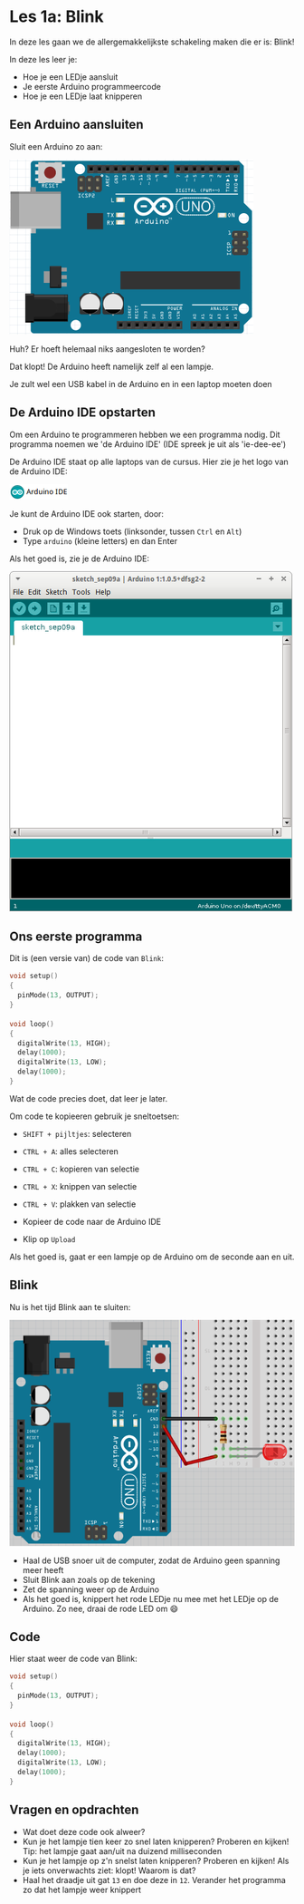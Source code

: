 # Les 1a: Blink

In deze les gaan we de allergemakkelijkste schakeling maken die er is: Blink!

In deze les leer je:

 * Hoe je een LEDje aansluit
 * Je eerste Arduino programmeercode
 * Hoe je een LEDje laat knipperen

## Een Arduino aansluiten

Sluit een Arduino zo aan:

![Blink zonder led](BlinkZonderLed.png)

Huh? Er hoeft helemaal niks aangesloten te worden? 

Dat klopt! De Arduino heeft namelijk zelf al een lampje.

Je zult wel een USB kabel in de Arduino en in een laptop moeten doen

## De Arduino IDE opstarten

Om een Arduino te programmeren hebben we een programma nodig.
Dit programma noemen we 'de Arduino IDE' (IDE spreek je uit
als 'ie-dee-ee')

De Arduino IDE staat op alle laptops van de cursus.
Hier zie je het logo van de Arduino IDE:

![Logo van de Arduino IDE](ArduinoIdeLogo.png)

Je kunt de Arduino IDE ook starten, door:

 * Druk op de Windows toets (linksonder, tussen `Ctrl` en `Alt`)
 * Type `arduino` (kleine letters) en dan Enter

Als het goed is, zie je de Arduino IDE:

![De Arduino IDE](ArduinoIde.png)

## Ons eerste programma

Dit is (een versie van) de code van `Blink`:

```c++
void setup() 
{
  pinMode(13, OUTPUT);
}

void loop() 
{
  digitalWrite(13, HIGH);
  delay(1000);
  digitalWrite(13, LOW);
  delay(1000);
}
```

Wat de code precies doet, dat leer je later.

Om code te kopieeren gebruik je sneltoetsen:

 * `SHIFT + pijltjes`: selecteren
 * `CTRL + A`: alles selecteren
 * `CTRL + C`: kopieren van selectie
 * `CTRL + X`: knippen van selectie
 * `CTRL + V`: plakken van selectie

 * Kopieer de code naar de Arduino IDE
 * Klip op `Upload`

Als het goed is, gaat er een lampje op de Arduino om de seconde aan en uit.

## Blink

Nu is het tijd Blink aan te sluiten:

![Blink](Blink.png)

 * Haal de USB snoer uit de computer, zodat de Arduino geen spanning meer heeft
 * Sluit Blink aan zoals op de tekening
 * Zet de spanning weer op de Arduino
 * Als het goed is, knippert het rode LEDje nu mee met het LEDje op de Arduino. Zo nee, draai de rode LED om :smile:

## Code

Hier staat weer de code van Blink:

```c++
void setup() 
{
  pinMode(13, OUTPUT);
}

void loop() 
{
  digitalWrite(13, HIGH);
  delay(1000);
  digitalWrite(13, LOW);
  delay(1000);
}
```

## Vragen en opdrachten

 * Wat doet deze code ook alweer?
 * Kun je het lampje tien keer zo snel laten knipperen? Proberen en kijken! Tip: het lampje gaat aan/uit na duizend milliseconden
 * Kun je het lampje op z'n snelst laten knipperen? Proberen en kijken! Als je iets onverwachts ziet: klopt! Waarom is dat?
 * Haal het draadje uit gat `13` en doe deze in `12`. Verander het programma zo dat het lampje weer knippert
